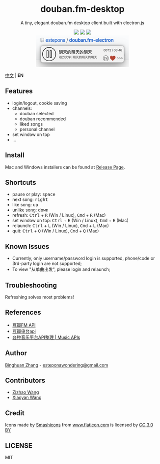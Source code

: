 <div align=center>
  <h1>douban.fm-desktop</h1>
  <p>A tiny, elegant <a src="https://douban.fm/">douban.fm</a> desktop client built with electron.js</p>
  <img src="https://img.shields.io/badge/electron-5.0.12-blue"/>
  <img src="https://img.shields.io/badge/typescript-3.7.2-blueviolet"/>
  <img src="https://img.shields.io/badge/downloaded-25-brightgreen"/>
</div>

<center>
  <img src="./src/asset/img/example.png" width=60% height=60%></img>
</center>

[中文](./README.md) | **EN**

## Features

- login/logout, cookie saving
- channels:
    - douban selected
    - douban recommended
    - liked songs
    - personal channel
- set window on top
- ...

## Install

Mac and Windows installers can be found at [Release Page](https://github.com/estepona/douban.fm-electron/releases).

## Shortcuts

- pause or play: <kbd>space</kbd>
- next song: <kbd>right</kbd>
- like song: <kbd>up</kbd>
- unlike song: <kbd>down</kbd>
- refresh: <kbd>Ctrl</kbd> + <kbd>R</kbd> (Win / Linux), <kbd>Cmd</kbd> + <kbd>R</kbd> (Mac)
- set window on top: <kbd>Ctrl</kbd> + <kbd>E</kbd> (Win / Linux), <kbd>Cmd</kbd> + <kbd>E</kbd> (Mac)
- relaunch: <kbd>Ctrl</kbd> + <kbd>L</kbd> (Win / Linux), <kbd>Cmd</kbd> + <kbd>L</kbd> (Mac)
- quit: <kbd>Ctrl</kbd> + <kbd>Q</kbd> (Win / Linux), <kbd>Cmd</kbd> + <kbd>Q</kbd> (Mac)

## Known Issues

- Currently, only username/password login is supported, phone/code or 3rd-party login are not supported;
- To view "从单曲出发", please login and relaunch;

## Troubleshooting

Refreshing solves most problems!

## References

- [豆瓣FM API](https://github.com/zonyitoo/doubanfm-qt/wiki/%E8%B1%86%E7%93%A3FM-API)
- [豆瓣电台api](https://blog.csdn.net/hello2me/article/details/42078317)
- [各种音乐平台API整理 | Music APIs](https://www.fangr.cc/2018/01/22/music-apis-md.html#%E8%B1%86%E7%93%A3FM)

## Author

[Binghuan Zhang](https://github.com/estepona) - esteponawondering@gmail.com

## Contributors

- [Zizhao Wang](https://github.com/MikuZZZ)
- [Xiaoyan Wang](https://github.com/miniwangdali)

## Credit
<div>Icons made by <a href="https://www.flaticon.com/authors/smashicons" title="Smashicons">Smashicons</a> from <a href="https://www.flaticon.com/" title="Flaticon">www.flaticon.com</a> is licensed by <a href="http://creativecommons.org/licenses/by/3.0/" title="Creative Commons BY 3.0" target="_blank">CC 3.0 BY</a></div>

## LICENSE
MIT
